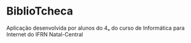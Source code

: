 # BiblioTcheca

Aplicação desenvolvida por alunos do 4ₒ do curso de Informática para Internet do IFRN Natal-Central

